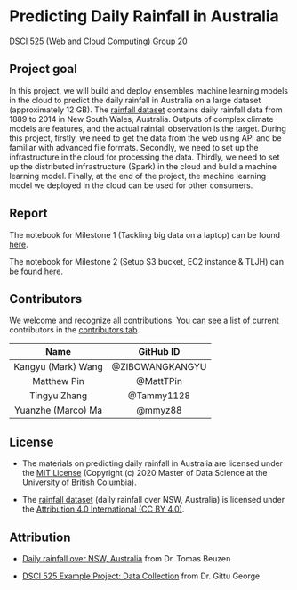 # Predicting Daily Rainfall in Australia 

DSCI 525 (Web and Cloud Computing) Group 20

## Project goal

In this project, we will build and deploy ensembles machine learning models in the cloud to predict the daily rainfall in Australia
on a large dataset (approximately 12 GB). The [rainfall dataset](https://figshare.com/articles/dataset/Daily_rainfall_over_NSW_Australia/14096681) 
contains daily rainfall data from 1889 to 2014 in New South Wales,
Australia. Outputs of complex climate models are features, and the actual rainfall observation is the target. 
During this project, firstly, we need to get the data from the web using API and be familiar with advanced file formats. 
Secondly, we need to set up the infrastructure in the cloud for processing the data. 
Thirdly, we need to set up the distributed infrastructure (Spark) in the cloud and build a machine learning model. 
Finally, at the end of the project, the machine learning model we deployed in the cloud can be used for other consumers.


## Report

The notebook for Milestone 1 (Tackling big data on a laptop) can be found [here](https://github.com/UBC-MDS/525_group-20/blob/main/notebooks/milestone1.ipynb).


The notebook for Milestone 2 (Setup S3 bucket, EC2 instance & TLJH) can be found [here](https://github.com/UBC-MDS/525_group-20/blob/main/notebooks/Milestone2.ipynb).


## Contributors

We welcome and recognize all contributions. You can see a list of current contributors in the [contributors tab](https://github.com/UBC-MDS/525_group-20/graphs/contributors).

| Name  | GitHub ID | 
| :---: | :----------: | 
| Kangyu (Mark) Wang  | @ZIBOWANGKANGYU |
| Matthew Pin  | @MattTPin |
| Tingyu Zhang | @Tammy1128|
| Yuanzhe (Marco) Ma | @mmyz88|

## License

- The materials on predicting daily rainfall in Australia are licensed under the [MIT License](https://github.com/git/git-scm.com/blob/main/MIT-LICENSE.txt) (Copyright (c) 2020 Master of Data Science at the University of British Columbia).

- The [rainfall dataset](https://figshare.com/articles/dataset/Daily_rainfall_over_NSW_Australia/14096681) (daily rainfall over NSW, Australia) is licensed under the [Attribution 4.0 International (CC BY 4.0)](https://creativecommons.org/licenses/by/4.0/).

## Attribution


- [Daily rainfall over NSW, Australia](https://figshare.com/articles/dataset/Daily_rainfall_over_NSW_Australia/14096681) from Dr. Tomas Beuzen

- [DSCI 525 Example Project: Data Collection](https://github.ubc.ca/MDS-2020-21/DSCI_525_web-cloud-comp_students/blob/master/get_data.ipynb) from Dr. Gittu George

